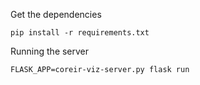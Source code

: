 Get the dependencies
```
pip install -r requirements.txt
```

Running the server
```
FLASK_APP=coreir-viz-server.py flask run
```
